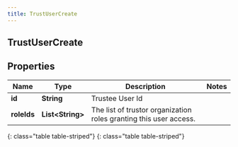 ```yaml
---
title: TrustUserCreate
---
```

## TrustUserCreate


## Properties

| Name | Type | Description | Notes |
| ------------ | ------------- | ------------- | ------------- |
| **id** | **String** | Trustee User Id |  |
| **roleIds** | **List&lt;String&gt;** | The list of trustor organization roles granting this user access. |  |
{: class="table table-striped"}
{: class="table table-striped"}


